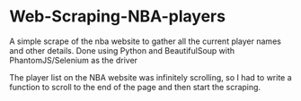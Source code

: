 # Web-Scraping-NBA-players
A simple scrape of the nba website to gather all the current player names and other details. Done using Python and BeautifulSoup with PhantomJS/Selenium as the driver

The player list on the NBA website was infinitely scrolling, so I had to write a function to scroll to the end of the page and then start the scraping.
